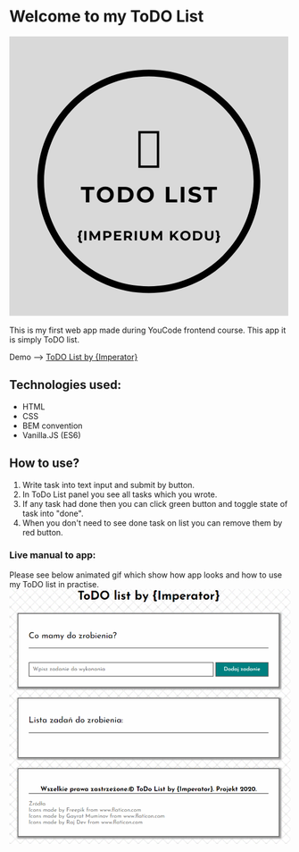 # Welcome to my ToDO List

![ToDO List by {Imperator}](https://github.com/JaniecMichal/Simply-ToDo-List/blob/master/images/OpenGraphImage.png?raw=true)

This is my first web app made during YouCode frontend course.  This app it is simply ToDO list.

Demo --> [ToDO List by {Imperator}](https://janiecmichal.github.io/Simply-ToDo-List/)

## Technologies used:

- HTML
- CSS
- BEM convention
- Vanilla.JS (ES6)

## How to use?
1. Write task into text input and submit by button.
2. In ToDo List panel you see all tasks which you wrote.
3. If any task had done then you can click green button and toggle state of task into "done".
4. When you don't need to see done task on list you can remove them by red button.

### Live manual to app:
Please see below animated gif which show how app looks and how to use my ToDO list in practise.
![Animated gif](https://raw.githubusercontent.com/JaniecMichal/Simply-ToDo-List/master/images/GifManual.gif)





